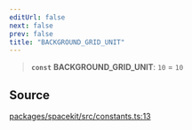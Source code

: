 ```yaml
---
editUrl: false
next: false
prev: false
title: "BACKGROUND_GRID_UNIT"
---
```


> **`const`** **BACKGROUND\_GRID\_UNIT**: `10` = `10`

## Source

[packages/spacekit/src/constants.ts:13](https://github.com/nodenogg-in/alpha-p2p/blob/bd4a66e/packages/spacekit/src/constants.ts#L13)
